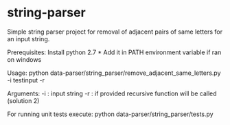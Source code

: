 # string-parser
Simple string parser project for removal of adjacent pairs of same letters for an input string.

Prerequisites:
	Install python 2.7
	* Add it in PATH environment variable if ran on windows

Usage:
	python data-parser/string_parser/remove_adjacent_same_letters.py -i testinput -r

Arguments:
	-i : input string
	-r : if provided recursive function will be called (solution 2)
	
For running unit tests execute:
	python data-parser/string_parser/tests.py